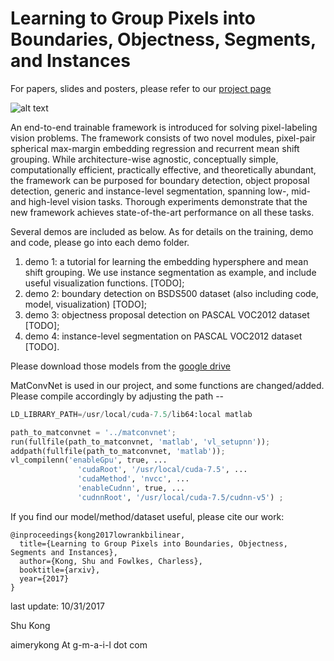 # Learning to Group Pixels into Boundaries, Objectness, Segments, and Instances

For papers, slides and posters, please refer to our [project page](www.ics.uci.edu/~skong2/SMMMSG.html "pixel-grouping")

![alt text](http://www.ics.uci.edu/~skong2/image/SMMMSG_small.png "visualization")


An end-to-end trainable framework is introduced for solving pixel-labeling vision problems. The framework consists of two novel modules, pixel-pair spherical max-margin embedding regression and recurrent mean shift grouping. While architecture-wise agnostic, conceptually simple, computationally efficient, practically effective, and theoretically abundant, the framework can be purposed for boundary detection, object proposal detection, generic and instance-level segmentation, spanning low-, mid- and high-level vision tasks. Thorough experiments demonstrate that the new framework achieves state-of-the-art performance on all these tasks.


Several demos are included as below. 
As for details on the training, demo and code, please go into each demo folder.

1. demo 1: a tutorial for learning the embedding hypersphere and mean shift grouping. 
	We use instance segmentation as example, and include useful visualization functions. [TODO];
2. demo 2: boundary detection on BSDS500 dataset (also including code, model, visualization) [TODO];
3. demo 3: objectness proposal detection on PASCAL VOC2012 dataset [TODO];
4. demo 4: instance-level segmentation on PASCAL VOC2012 dataset [TODO].

Please download those models from the [google drive](www.ics.uci.edu/~skong2/SMMMSG.html)

MatConvNet is used in our project, and some functions are changed/added. Please compile accordingly by adjusting the path --

```python
LD_LIBRARY_PATH=/usr/local/cuda-7.5/lib64:local matlab 

path_to_matconvnet = '../matconvnet';
run(fullfile(path_to_matconvnet, 'matlab', 'vl_setupnn'));
addpath(fullfile(path_to_matconvnet, 'matlab'));
vl_compilenn('enableGpu', true, ...
               'cudaRoot', '/usr/local/cuda-7.5', ...
               'cudaMethod', 'nvcc', ...
               'enableCudnn', true, ...
               'cudnnRoot', '/usr/local/cuda-7.5/cudnn-v5') ;

```


If you find our model/method/dataset useful, please cite our work:

    @inproceedings{kong2017lowrankbilinear,
      title={Learning to Group Pixels into Boundaries, Objectness, Segments and Instances},
      author={Kong, Shu and Fowlkes, Charless},
      booktitle={arxiv},
      year={2017}
    }




last update: 10/31/2017

Shu Kong

aimerykong At g-m-a-i-l dot com

